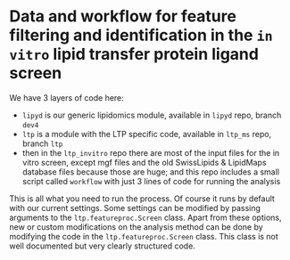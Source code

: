 # Data and workflow for feature filtering and identification in the `in vitro` lipid transfer protein ligand screen

We have 3 layers of code here:

* `lipyd` is our generic lipidomics module, available in `lipyd` repo, branch `dev4`
* `ltp` is a module with the LTP specific code, available in `ltp_ms` repo, branch `ltp`
* then in the `ltp_invitro` repo there are most of the input files for the in vitro screen, except mgf files and the old SwissLipids & LipidMaps database files because those are huge; and this repo includes a small script called `workflow` with just 3 lines of code for running the analysis

This is all what you need to run the process.
Of course it runs by default with our current settings.
Some settings can be modified by passing arguments to the
`ltp.featureproc.Screen` class. Apart from these options,
new or custom modifications on the analysis method can be
done by modifying the code in the `ltp.featureproc.Screen`
class. This class is not well documented but very clearly
structured code.
